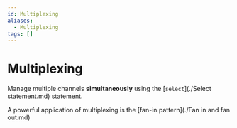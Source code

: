```yaml
---
id: Multiplexing
aliases:
  - Multiplexing
tags: []
---
```


# Multiplexing

Manage multiple channels **simultaneously** using the [`select`](./Select statement.md) statement.

A powerful application of multiplexing is the [fan-in pattern](./Fan in and fan out.md)
